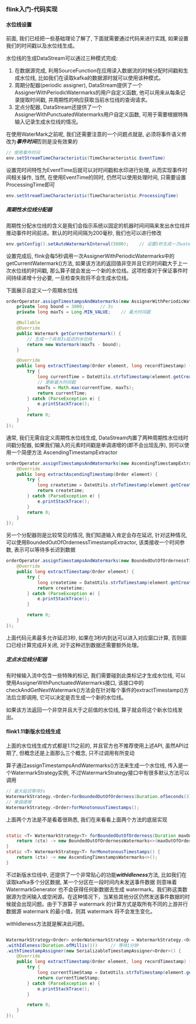 ### flink入门-代码实现

#### 水位线设置
前面, 我们已经把一些基础理论了解了, 下面就需要通过代码来进行实践, 如果设置我们的时间戳以及水位线生成。

水位线的生成DataStream可以通过三种模式完成:
1. 在数据源完成, 利用SourceFunction在应用读入数据流的时候分配时间戳和生成水位线, 比如我们在读取kafka的数据源时就可以使用该种模式。
2. 周期分配器(periodic assigner), DataStream提供了一个AssignerWithPeriodicWatermarks的用户自定义函数, 他可以用来从每条记录提取时间戳, 并周期性的响应获取当前水位线的查询请求。
3. 定点分配器, DataStream还提供了一个AssignerWithPunctuatedWatermarks用户自定义函数, 可用于需要根据特殊输入记录生成水位线的情况。


在使用WaterMark之前呢, 我们还需要注意的一个问题点就是, 必须将事件语义修改为***事件时间***否则是没有效果的

```java
// 使用事件时间
env.setStreamTimeCharacteristic(TimeCharacteristic.EventTime)
```

设置完时间特性为EventTime后就可以对时间戳和水印进行处理, 从而实现事件时间相关操作, 当然, 在使用EventTime的同时, 仍然可以使用处理时间, 只需要设置ProcessingTime即可

```java
env.setStreamTimeCharacteristic(TimeCharacteristic.ProcessingTime)
```


##### 周期性水位线分配器
周期性分配水位线的含义是我们会指示系统以固定的机器时间间隔来发出水位线并推动事件时间前进。默认的时间间隔为200毫秒, 我们也可以进行修改
```java
env.getConfig().setAutoWatermarkInterval(5000);    // 设置5秒生成一次watermark
```
设置完成后, flink会每5秒调用一次AssignerWithPeriodicWatermarks中的getCurrentWatermark()方法, 如果该方法的返回值非空并且它的时间戳大于上一次水位线的时间戳, 那么算子就会发出一个新的水位线。这项检查对于保证事件时间持续递增十分必要, 一旦检查失败将不会生成水位线。


下面展示自定义一个周期水位线
```java
orderOperator.assignTimestampsAndWatermarks(new AssignerWithPeriodicWatermarks<Order>() {
    private long bound = 3000;      // 3s
    private long maxTs = Long.MIN_VALUE;    // 最大时间戳

    @Nullable
    @Override
    public Watermark getCurrentWatermark() {
        // 生成一个具有3s延迟的水位线
        return new Watermark(maxTs - bound);
    }

    @Override
    public long extractTimestamp(Order element, long recordTimestamp) {
        try {
            long currentTime = DateUtils.strToTimestamp(element.getCreatetime());
            // 更新最大时间戳
            maxTs = Math.max(currentTime, maxTs);
            return currentTime;
        } catch (ParseException e) {
            e.printStackTrace();
        }
        return 0;
    }
});
```


通常, 我们无需自定义周期性水位线生成, DataStream内置了两种周期性水位线时间戳分配器, 如果我们输入的元素时间戳是单调递增的(即不会出现乱序), 则可以使用一个简便方法
AscendingTimestampExtractor

```java
orderOperator.assignTimestampsAndWatermarks(new AscendingTimestampExtractor<Order>() {
    @Override
    public long extractAscendingTimestamp(Order element) {
        try {
            long createtime = DateUtils.strToTimestamp(element.getCreatetime());
            return createtime;
        } catch (ParseException e) {
            e.printStackTrace();
        }
        return 0;
    }
});
```

另一个分配器则是比较常见的情况, 我们知道输入肯定会存在延迟, 针对这种情况, 可以使用BoundedOutOfOrdernessTimestampExtractor, 该类接收一个时间参数, 表示可以等待多长迟到数据

```java
orderOperator.assignTimestampsAndWatermarks(new BoundedOutOfOrdernessTimestampExtractor<Order>(Time.seconds(3)) {   // 等待3s
    @Override
    public long extractTimestamp(Order element) {
        try {
            long createtime = DateUtils.strToTimestamp(element.getCreatetime());
            return createtime;
        } catch (ParseException e) {
            e.printStackTrace();
        }

        return 0;
    }
});
```

上面代码元素最多允许延迟3秒, 如果在3秒内到达可以进入对应窗口计算, 否则窗口已经计算完成并关闭, 对于这种迟到数据还需要额外处理。


##### 定点水位线分配器
有时候输入流中包含一些特殊的标记, 我们需要碰到此类标记才生成水位线, 可以使用AssignerWithPunctuatedWatermarks接口, 该接口中的checkAndGetNextWatermark()方法会在针对每个事件的extractTimestamp()方法后立即调用, 它可以决定是否生成一个新的水位线。

如果该方法返回一个非空并且大于之前值的水位线, 算子就会将这个新水位线发出。



#### flink1.11新版水位线生成
上面的水位线生成方式都是1.11之前的, 并且官方也不推荐使用上述API, 虽然API过期了, 但概念还是上面那么三个概念, 只不过调用有所变动

算子通过assignTimestampsAndWatermarks()方法来生成一个水位线, 传入是一个WatermarkStrategy实例, 不过WatermarkStrategy接口中有很多默认方法可以调用

```java
// 最大延迟等待3s
WatermarkStrategy.<Order>forBoundedOutOfOrderness(Duration.ofSeconds(3))
// 单调递增
WatermarkStrategy.<Order>forMonotonousTimestamps();
```

上面两个方法是不是看着很熟悉, 我们在来看看上面两个方法的底层实现

```java

static <T> WatermarkStrategy<T> forBoundedOutOfOrderness(Duration maxOutOfOrderness) {
	return (ctx) -> new BoundedOutOfOrdernessWatermarks<>(maxOutOfOrderness);
}
static <T> WatermarkStrategy<T> forMonotonousTimestamps() {
	return (ctx) -> new AscendingTimestampsWatermarks<>();
}
```
不过新版水位线中, 还提供了一个非常贴心的功能***withIdleness***方法, 比如我们在读取kafka多个分区数据, 某一个分区在一段时间内未发送事件数据
则意味着 WatermarkGenerator 也不会获得任何新数据去生成 watermark。我们称这类数据源为空闲输入或空闲源。在这种情况下，当某些其他分区仍然发送事件数据的时候就会出现问题。由于下游算子 watermark 的计算方式是取所有不同的上游并行数据源 watermark 的最小值，则其 watermark 将不会发生变化。

withIdleness方法就是解决此问题。

```java

WatermarkStrategy<Order> orderWatermarkStrategy = WatermarkStrategy.<Order>forBoundedOutOfOrderness(Duration.ofSeconds(3))
.withIdleness(Duration.ofMillis(1))     // 等待1分钟
.withTimestampAssigner(new SerializableTimestampAssigner<Order>() {
    @Override
    public long extractTimestamp(Order element, long recordTimestamp) {
        try {
            long currentTimeStamp = DateUtils.strToTimestamp(element.getCreatetime());
            return currentTimeStamp;
        } catch (ParseException e) {
            e.printStackTrace();
        }

        return 0;
    }
});
```